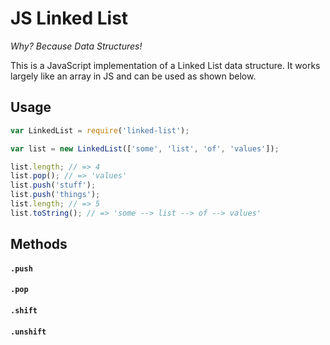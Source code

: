 # JS Linked List

_Why? Because Data Structures!_

This is a JavaScript implementation of a Linked List data structure. It works largely like an array in JS and can be used as shown below.

## Usage

```js
var LinkedList = require('linked-list');

var list = new LinkedList(['some', 'list', 'of', 'values']);

list.length; // => 4
list.pop(); // => 'values'
list.push('stuff');
list.push('things');
list.length; // => 5
list.toString(); // => 'some --> list --> of --> values'
```

## Methods

#### `.push`

#### `.pop`

#### `.shift`

#### `.unshift`

